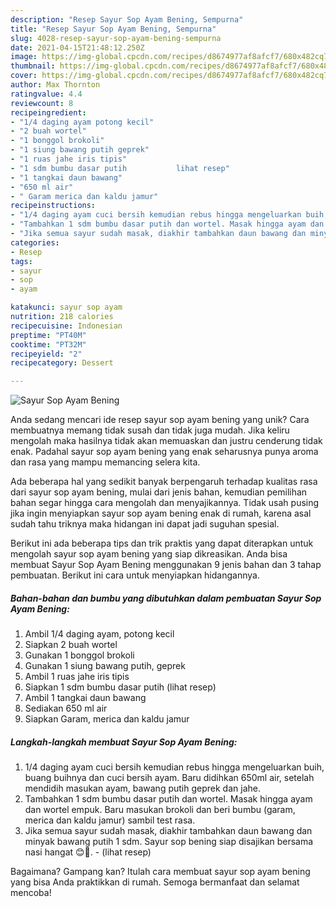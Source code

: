 ```yaml
---
description: "Resep Sayur Sop Ayam Bening, Sempurna"
title: "Resep Sayur Sop Ayam Bening, Sempurna"
slug: 4028-resep-sayur-sop-ayam-bening-sempurna
date: 2021-04-15T21:48:12.250Z
image: https://img-global.cpcdn.com/recipes/d8674977af8afcf7/680x482cq70/sayur-sop-ayam-bening-foto-resep-utama.jpg
thumbnail: https://img-global.cpcdn.com/recipes/d8674977af8afcf7/680x482cq70/sayur-sop-ayam-bening-foto-resep-utama.jpg
cover: https://img-global.cpcdn.com/recipes/d8674977af8afcf7/680x482cq70/sayur-sop-ayam-bening-foto-resep-utama.jpg
author: Max Thornton
ratingvalue: 4.4
reviewcount: 8
recipeingredient:
- "1/4 daging ayam potong kecil"
- "2 buah wortel"
- "1 bonggol brokoli"
- "1 siung bawang putih geprek"
- "1 ruas jahe iris tipis"
- "1 sdm bumbu dasar putih           lihat resep"
- "1 tangkai daun bawang"
- "650 ml air"
- " Garam merica dan kaldu jamur"
recipeinstructions:
- "1/4 daging ayam cuci bersih kemudian rebus hingga mengeluarkan buih, buang buihnya dan cuci bersih ayam. Baru didihkan 650ml air, setelah mendidih masukan ayam, bawang putih geprek dan jahe."
- "Tambahkan 1 sdm bumbu dasar putih dan wortel. Masak hingga ayam dan wortel empuk. Baru masukan brokoli dan beri bumbu (garam, merica dan kaldu jamur) sambil test rasa."
- "Jika semua sayur sudah masak, diakhir tambahkan daun bawang dan minyak bawang putih 1 sdm. Sayur sop bening siap disajikan bersama nasi hangat 😊🤗.           (lihat resep)"
categories:
- Resep
tags:
- sayur
- sop
- ayam

katakunci: sayur sop ayam 
nutrition: 218 calories
recipecuisine: Indonesian
preptime: "PT40M"
cooktime: "PT32M"
recipeyield: "2"
recipecategory: Dessert

---
```



![Sayur Sop Ayam Bening](https://img-global.cpcdn.com/recipes/d8674977af8afcf7/680x482cq70/sayur-sop-ayam-bening-foto-resep-utama.jpg)

Anda sedang mencari ide resep sayur sop ayam bening yang unik? Cara membuatnya memang tidak susah dan tidak juga mudah. Jika keliru mengolah maka hasilnya tidak akan memuaskan dan justru cenderung tidak enak. Padahal sayur sop ayam bening yang enak seharusnya punya aroma dan rasa yang mampu memancing selera kita.



Ada beberapa hal yang sedikit banyak berpengaruh terhadap kualitas rasa dari sayur sop ayam bening, mulai dari jenis bahan, kemudian pemilihan bahan segar hingga cara mengolah dan menyajikannya. Tidak usah pusing jika ingin menyiapkan sayur sop ayam bening enak di rumah, karena asal sudah tahu triknya maka hidangan ini dapat jadi suguhan spesial.


Berikut ini ada beberapa tips dan trik praktis yang dapat diterapkan untuk mengolah sayur sop ayam bening yang siap dikreasikan. Anda bisa membuat Sayur Sop Ayam Bening menggunakan 9 jenis bahan dan 3 tahap pembuatan. Berikut ini cara untuk menyiapkan hidangannya.

<!--inarticleads1-->

##### Bahan-bahan dan bumbu yang dibutuhkan dalam pembuatan Sayur Sop Ayam Bening:

1. Ambil 1/4 daging ayam, potong kecil
1. Siapkan 2 buah wortel
1. Gunakan 1 bonggol brokoli
1. Gunakan 1 siung bawang putih, geprek
1. Ambil 1 ruas jahe iris tipis
1. Siapkan 1 sdm bumbu dasar putih           (lihat resep)
1. Ambil 1 tangkai daun bawang
1. Sediakan 650 ml air
1. Siapkan  Garam, merica dan kaldu jamur




<!--inarticleads2-->

##### Langkah-langkah membuat Sayur Sop Ayam Bening:

1. 1/4 daging ayam cuci bersih kemudian rebus hingga mengeluarkan buih, buang buihnya dan cuci bersih ayam. Baru didihkan 650ml air, setelah mendidih masukan ayam, bawang putih geprek dan jahe.
1. Tambahkan 1 sdm bumbu dasar putih dan wortel. Masak hingga ayam dan wortel empuk. Baru masukan brokoli dan beri bumbu (garam, merica dan kaldu jamur) sambil test rasa.
1. Jika semua sayur sudah masak, diakhir tambahkan daun bawang dan minyak bawang putih 1 sdm. Sayur sop bening siap disajikan bersama nasi hangat 😊🤗. -           (lihat resep)




Bagaimana? Gampang kan? Itulah cara membuat sayur sop ayam bening yang bisa Anda praktikkan di rumah. Semoga bermanfaat dan selamat mencoba!
